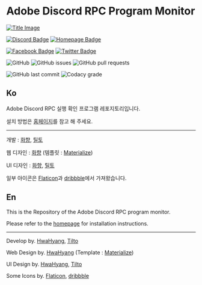# Adobe Discord RPC Program Monitor

[![Title Image](https://adobe-discord-rpc.github.io/Adobe-Discord-RPC-Image/images/cover.png)](https://github.com/Adobe-Discord-RPC)

[![Discord Badge](https://img.shields.io/badge/Join-DIscord-7289DA?style=for-the-badge)](https://discord.gg/7MBYbERafX) [![Homepage Badge](https://img.shields.io/badge/Homepage-Click-7289DA?style=for-the-badge)](https://adobe.discordrpc.org)

[![Facebook Badge](https://img.shields.io/badge/Follow-Facebook-4267B2?style=for-the-badge)](https://www.facebook.com/adobediscordrpc) [![Twitter Badge](https://img.shields.io/badge/Follow-Twitter-1DA1F2?style=for-the-badge)](https://twitter.com/adobediscordrpc)

![GitHub](https://img.shields.io/github/license/Adobe-Discord-RPC/Program-Core?style=for-the-badge) ![GitHub issues](https://img.shields.io/github/issues/Adobe-Discord-RPC/Program-Core?style=for-the-badge) ![GitHub pull requests](https://img.shields.io/github/issues-pr-raw/Adobe-Discord-RPC/Program-Core?style=for-the-badge)

![GitHub last commit](https://img.shields.io/github/last-commit/Adobe-Discord-RPC/Program-Core?style=for-the-badge) ![Codacy grade](https://img.shields.io/codacy/grade/e46595839ccd4a72b296a417e4bcf1dd?style=for-the-badge)

## Ko

Adobe Discord RPC 실행 확인 프로그램 레포지토리입니다.

설치 방법은 [홈페이지](https://adobe.discordrpc.org)를 참고 해 주세요.

---

개발 : [화향](https://hwahyang.space), [틸토](https://tilto.kro.kr)

웹 디자인 : [화향](https://hwahyang.space) (템플릿 : [Materialize](https://materializecss.com/))

UI 디자인 : [화향](https://hwahyang.space), [틸토](https://tilto.kro.kr)

일부 아이콘은 [Flaticon](https://flaticon.com)과 [dribbble](https://dribbble.com)에서 가져왔습니다.

## En

This is the Repository of the Adobe Discord RPC program monitor.

Please refer to the [homepage](https://adobe.discordrpc.org) for installation instructions.

---

Develop by. [HwaHyang](https://hwahyang.space), [Tilto](https://tilto.kro.kr)

Web Design by. [HwaHyang](https://hwahyang.space) (Template : [Materialize](https://materializecss.com/))

UI Design by. [HwaHyang](https://hwahyang.space), [Tilto](https://tilto.kro.kr)

Some Icons by. [Flaticon](https://flaticon.com), [dribbble](https://dribbble.com)
